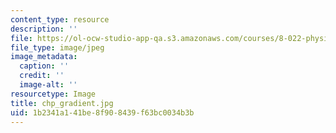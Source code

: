 ```yaml
---
content_type: resource
description: ''
file: https://ol-ocw-studio-app-qa.s3.amazonaws.com/courses/8-022-physics-ii-electricity-and-magnetism-fall-2004/1b2341a141be8f908439f63bc0034b3b_chp_gradient.jpg
file_type: image/jpeg
image_metadata:
  caption: ''
  credit: ''
  image-alt: ''
resourcetype: Image
title: chp_gradient.jpg
uid: 1b2341a1-41be-8f90-8439-f63bc0034b3b
---
```

